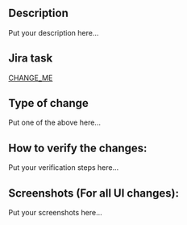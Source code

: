 ## Description
<!---
Example:

Feature to add the ability to create orders starting with "example:" title
Changes are behind the 'example_feature_flag' feature flag
-->

Put your description here...

## Jira task
[CHANGE_ME](https://montugroup.atlassian.net/browse/JIRA_TASK)

## Type of change
<!---
Example:

build: build system changes or external dependencies.
chore: General maintenance tasks, updates, upgrades.
ci: Continuous integration (CI) configuration or scripts.
docs: Adding or updating documentation files.
feat: Used for new feature additions or significant enhancements.
fix: Used for bug fixes or resolving issues.
perf: Improving performance, such as optimizing algorithms or code.
refactor: Refactor of previous code that does not introduce new features or fix bugs.
revert: Reverting a previous commit, no new changes.
style: Code style changes, such as formatting, indentation, or whitespace.
test: Adding, modifying, or enhancing tests.
-->

Put one of the above here...

## How to verify the changes:
<!---
Example:

1. Have example-service running with changes from Pull-Request #420
2. Log in as an example user
3. Go to the Examples page
4. Click on the "New example" button
5. Fill in the form
6. Click on the "Submit" button
7. Verify that the example is created
8. Verify that the example is displayed in the Examples list with new title starting with "example:"
-->

Put your verification steps here...

## Screenshots (For all UI changes):
<!---
Example:

| Before          | After            |
|-----------------|------------------|
| ![](image_here) | ![](image_here)  |
-->

Put your screenshots here...
